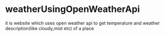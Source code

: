 # weatherUsingOpenWeatherApi
it is website which uses open weather api to get temperature and weather description(like cloudy,mist etc) of a place
